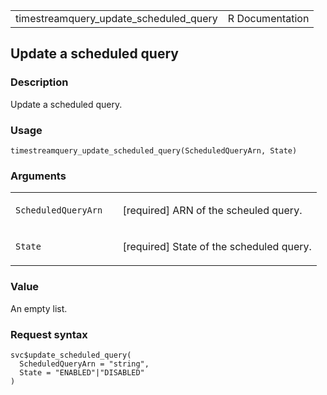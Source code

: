 <table style="width: 100%;">
<tbody>
<tr class="odd">
<td>timestreamquery_update_scheduled_query</td>
<td style="text-align: right;">R Documentation</td>
</tr>
</tbody>
</table>

## Update a scheduled query

### Description

Update a scheduled query.

### Usage

    timestreamquery_update_scheduled_query(ScheduledQueryArn, State)

### Arguments

<table>
<colgroup>
<col style="width: 35%" />
<col style="width: 65%" />
</colgroup>
<tbody>
<tr class="odd">
<td><code
id="timestreamquery_update_scheduled_query_:_ScheduledQueryArn">ScheduledQueryArn</code></td>
<td><p>[required] ARN of the scheuled query.</p></td>
</tr>
<tr class="even">
<td><code
id="timestreamquery_update_scheduled_query_:_State">State</code></td>
<td><p>[required] State of the scheduled query.</p></td>
</tr>
</tbody>
</table>

### Value

An empty list.

### Request syntax

    svc$update_scheduled_query(
      ScheduledQueryArn = "string",
      State = "ENABLED"|"DISABLED"
    )

